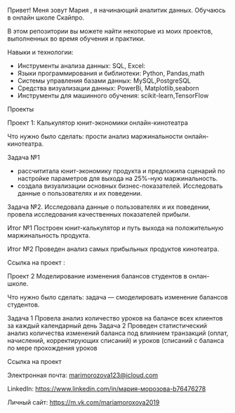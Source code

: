 Привет! Меня зовут Мария , я начинающий аналитик данных. Обучаюсь в онлайн школе Скайпро.

В этом репозитории вы можете найти некоторые из моих проектов, выполненных во время обучения и практики.

Навыки и технологии:

- Инструменты анализа данных: SQL, Excel:
- Языки программирования и библиотеки: Python, Pandas,math
- Системы управления базами данных: MySQL,PostgreSQL
- Средства визуализации данных: PowerBi, Matplotlib,seaborn
- Инструменты для машинного обучения: scikit-learn,TensorFlow

Проекты

Проект 1: Калькулятор юнит-экономики онлайн-кинотеатра

Что нужно было сделать: прости анализ маржинальности онлайн-кинотеатра.

Задача №1
 - рассчититала юнит-экономику продукта и предложила сценарий по настройке параметров для выхода на 25%-ную маржинальность.
 - создала визуализации основных бизнес-показателей.
 Исследовать данные о пользователях и их поведении.
    
Задача №2.
 Исследовала данные о пользователях и их поведении, провела исследования качественных показателей прибыли.

 Итог №1
   Построен юнит-калькулятор и путь выхода на положительную маржинальность продукта.
   
 Итог №2
   Проведен анализ самых прибыльных продуктов кинотеатра.

   Ссылка на проект : [](https://1drv.ms/x/c/7cb701dab23dcbe3/EfmGgF6ADNFDn613cRmrJrMBr59EQ8h4IKnG9caM7naCuQ)

Проект 2 Моделирование изменения балансов студентов в онлан-школе.

Что нужно было сделать:
    задача — смоделировать изменение балансов студентов. 

Задача 1
 Провела анализ количество уроков на балансе всех клиентов за каждый календарный день
 Задача 2
 Проведен статистический анализ  количества изменений баланса под влиянием транзакций (оплат, начислений, корректирующих списаний) и уроков (списаний с баланса по мере прохождения уроков

Ссылка на проект [](https://metabase.sky.pro/question/91413) [](https://metabase.sky.pro/question/91611)


Электронная почта: marimorozova123@icloud.com

LinkedIn: https://www.linkedin.com/in/мария-морозова-b76476278

Личный сайт: https://m.vk.com/mariamoroxova2019
